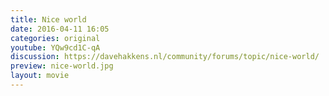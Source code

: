 ```yaml
---
title: Nice world
date: 2016-04-11 16:05
categories: original
youtube: YQw9cd1C-qA
discussion: https://davehakkens.nl/community/forums/topic/nice-world/
preview: nice-world.jpg
layout: movie
---
```

